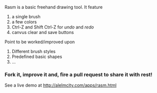 Rasm is a basic freehand drawing tool. It feature <br>
1. a single brush
2. a few colors
3. Ctrl-Z and Shift Ctrl-Z for _undo_ and _redo_
4. canvus clear and save buttons

Point to be worked/improved upon
1. Different brush styles
2. Predefined basic shapes
3. ...

### Fork it, improve it and, fire a pull request to share it with rest!
See a live demo at http://alelmcity.com/apps/rasm.html
